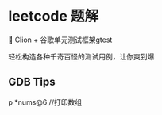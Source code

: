 # leetcode 题解

:blowfish: Clion + 谷歌单元测试框架gtest 

轻松构造各种千奇百怪的测试用例，让你爽到爆

## GDB Tips
p *nums@6 //打印数组
